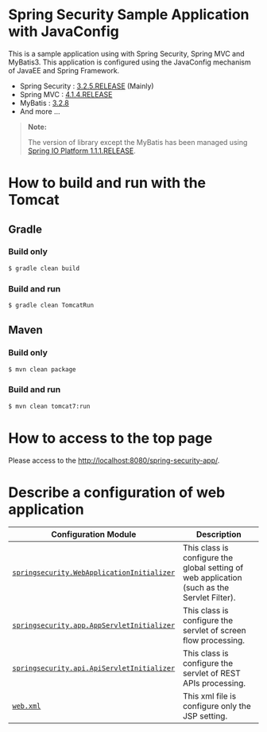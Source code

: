 # Spring Security Sample Application with JavaConfig

This is a sample application using with Spring Security, Spring MVC and MyBatis3.
This application is configured using the JavaConfig mechanism of JavaEE and Spring Framework.

* Spring Security : [3.2.5.RELEASE](http://docs.spring.io/spring-security/site/docs/3.2.5.RELEASE/reference/htmlsingle/) (Mainly)
* Spring MVC : [4.1.4.RELEASE](http://docs.spring.io/spring/docs/4.1.4.RELEASE/spring-framework-reference/htmlsingle/)
* MyBatis : [3.2.8](http://mybatis.github.io/mybatis-3/)
* And more ...

> **Note:**
>
> The version of library except the MyBatis has been managed using [Spring IO Platform 1.1.1.RELEASE](http://docs.spring.io/platform/docs/1.1.1.RELEASE/reference/htmlsingle/).


# How to build and run with the Tomcat

## Gradle

### Build only

```bash
$ gradle clean build
```

### Build and run

```bash
$ gradle clean TomcatRun
```

## Maven

### Build only

```bash
$ mvn clean package
```

### Build and run

```bash
$ mvn clean tomcat7:run
```

# How to access to the top page

Please access to the [http://localhost:8080/spring-security-app/](http://localhost:8080/spring-security-app/).

# Describe a configuration of web application

| Configuration Module | Description
| ---- | ---- |
| [`springsecurity.WebApplicationInitializer`](https://github.com/kazuki43zoo/spring-security-app/blob/master/src/main/java/springsecurity/WebApplicationInitializer.java) | This class is configure the global setting of web application (such as the Servlet Filter). |
| [`springsecurity.app.AppServletInitializer`](https://github.com/kazuki43zoo/spring-security-app/blob/master/src/main/java/springsecurity/app/AppServletInitializer.java) | This class is configure the servlet of screen flow processing. |
| [`springsecurity.api.ApiServletInitializer`](https://github.com/kazuki43zoo/spring-security-app/blob/master/src/main/java/springsecurity/api/ApiServletInitializer.java) | This class is configure the servlet of REST APIs processing. |
| [`web.xml`](https://github.com/kazuki43zoo/spring-security-app/blob/master/src/main/webapp/WEB-INF/web.xml) | This xml file is configure only the JSP setting. |
